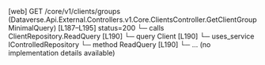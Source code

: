 [web] GET /core/v1/clients/groups  (Dataverse.Api.External.Controllers.v1.Core.ClientsController.GetClientGroupMinimalQuery)  [L187–L195] status=200
  └─ calls ClientRepository.ReadQuery [L190]
  └─ query Client [L190]
  └─ uses_service IControlledRepository<Client>
    └─ method ReadQuery [L190]
      └─ ... (no implementation details available)

